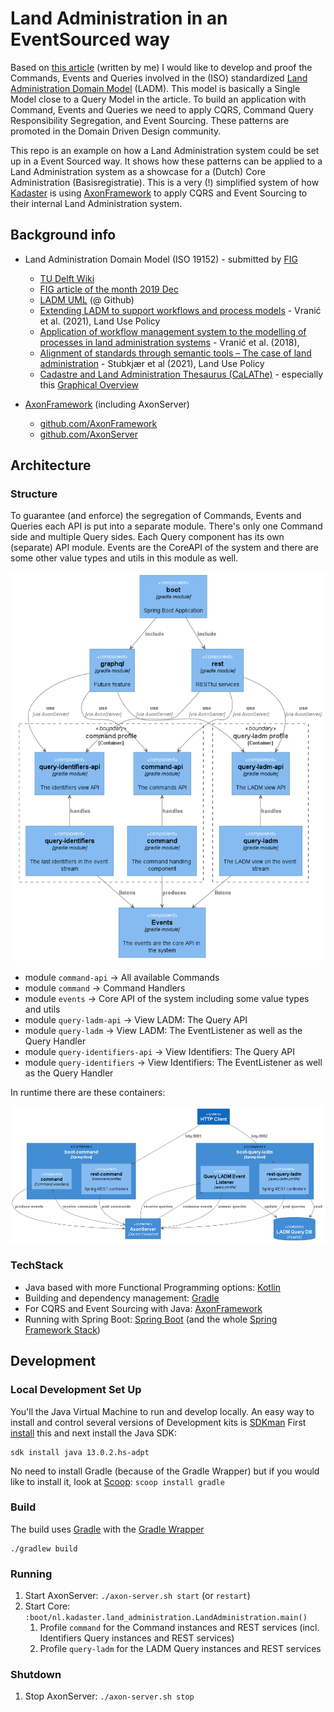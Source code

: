# Land Administration in an EventSourced way

Based on [this article](https://medium.com/@marc.van.andel/paradigm-shift-from-single-model-to-commands-events-and-queries-ee68a97de9aa) (written by me) I would like to develop and proof the Commands, Events and Queries involved in the (ISO) standardized [Land Administration Domain Model](http://www.gdmc.nl/publications/2011/Land_Administration_Domain_Model.pdf) (LADM).
This model is basically a Single Model close to a Query Model in the article.
To build an application with Command, Events and Queries we need to apply CQRS, Command Query Responsibility Segregation, and Event Sourcing.
These patterns are promoted in the Domain Driven Design community.

This repo is an example on how a Land Administration system could be set up in a Event Sourced way.
It shows how these patterns can be applied to a Land Administration system as a showcase for a (Dutch) Core Administration (Basisregistratie).
This is a very (!) simplified system of how [Kadaster](www.kadaster.nl) is using [AxonFramework](http://www.axonframework.org) to apply CQRS and Event Sourcing to their internal Land Administration system.

## Background info

- Land Administration Domain Model (ISO 19152) - submitted by [FIG](http://www.fig.net)
  - [TU Delft Wiki](https://wiki.tudelft.nl/bin/view/Research/ISO19152/WebHome)
  - [FIG article of the month 2019 Dec](http://www.fig.net/resources/monthly_articles/2019/Lemmen_etal_December_2019.asp)
  - [LADM UML](https://github.com/ISO-TC211/HMMG) (@ Github)
  - [Extending LADM to support workflows and process models](https://www.sciencedirect.com/science/article/abs/pii/S0264837721000818) - Vranić et al. (2021), Land Use Policy
  - [Application of workflow management system to the modelling of processes in land administration systems](https://www.researchgate.net/publication/324560402_Application_of_workflow_management_system_to_the_modelling_of_processes_in_land_administration_systems) - Vranić et al. (2018), 
  - [Alignment of standards through semantic tools – The case of land administration](https://www.sciencedirect.com/science/article/abs/pii/S0264837721001046) - Stubkjær et al (2021), Land Use Policy
  - [Cadastre and Land Administration Thesaurus (CaLAThe)](http://www.cadastralvocabulary.org/) - especially this [Graphical Overview](http://www.cadastralvocabulary.org/GeneralOverview/GraphicalOverview.php)

- [AxonFramework](http://www.axonframework.org) (including AxonServer)
  - [github.com/AxonFramework](https://github.com/AxonFramework/AxonFramework)
  - [github.com/AxonServer](https://github.com/AxonIQ/axon-server-se)

## Architecture

### Structure

To guarantee (and enforce) the segregation of Commands, Events and Queries each API is put into a separate module. 
There's only one Command side and multiple Query sides.
Each Query component has its own (separate) API module.
Events are the CoreAPI of the system and there are some other value types and utils in this module as well.


<img src="dependency_graph.png" alt="Land Administration System Dependency Graph">


* module `command-api` -> All available Commands
* module `command` -> Command Handlers
* module `events` -> Core API of the system including some value types and utils
* module `query-ladm-api` -> View LADM: The Query API
* module `query-ladm` -> View LADM: The EventListener as well as the Query Handler
* module `query-identifiers-api` -> View Identifiers: The Query API
* module `query-identifiers` -> View Identifiers: The EventListener as well as the Query Handler

In runtime there are these containers:


<img src="runtime_containers.png" alt="Land Administration System Runtime Containers">


### TechStack

- Java based with more Functional Programming options: [Kotlin](https://kotlinlang.org/)
- Building and dependency management: [Gradle](https://gradle.org/)
- For CQRS and Event Sourcing with Java: [AxonFramework](https://axoniq.io/product-overview/axon-framework)
- Running with Spring Boot: [Spring Boot](https://spring.io/projects/spring-boot) (and the whole [Spring Framework Stack](https://spring.io/))


## Development

### Local Development Set Up

You'll the Java Virtual Machine to run and develop locally. 
An easy way to install and control several versions of Development kits is [SDKman](https://sdkman.io/)
First [install](https://sdkman.io/install) this and next install the Java SDK:

```
sdk install java 13.0.2.hs-adpt
```

No need to install Gradle (because of the Gradle Wrapper) but if you would like to install it, look at [Scoop](https://scoop.sh/): `scoop install gradle`


### Build

The build uses [Gradle](https://gradle.org/) with the [Gradle Wrapper](https://docs.gradle.org/current/userguide/gradle_wrapper.html)

```
./gradlew build
```

### Running

1. Start AxonServer: `./axon-server.sh start` (or `restart`)
1. Start Core: `:boot/nl.kadaster.land_administration.LandAdministration.main()`
   1. Profile `command` for the Command instances and REST services (incl. Identifiers Query instances and REST services)
   1. Profile `query-ladm` for the LADM Query instances and REST services

### Shutdown

1. Stop AxonServer: `./axon-server.sh stop`
